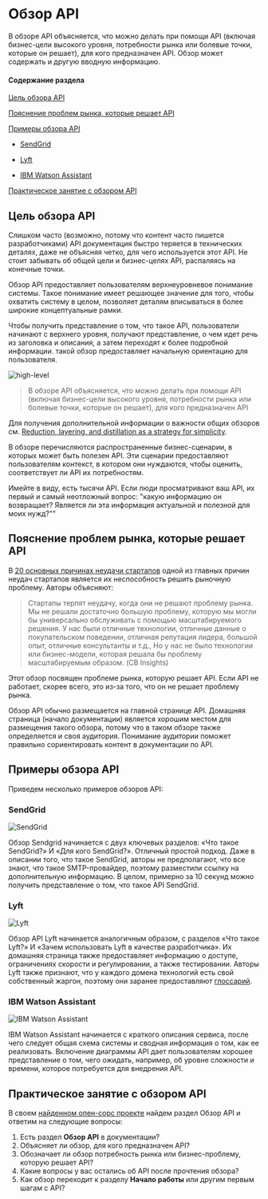 # Обзор API

В обзоре API объясняется, что можно делать при помощи API (включая бизнес-цели высокого уровня, потребности рынка или болевые точки, которые он решает), для кого предназначен API. Обзор может содержать и другую вводную информацию.

#### Содержание раздела

[Цель обзора API](#purpose)

[Пояснение проблем рынка, которые решает API](#marketProblems)

[Примеры обзора API](#samples)

- [SendGrid](#SendGrid)

- [Lyft](#Lyft)

- [IBM Watson Assistant](#IBM)

[Практическое занятие с обзором API](#activity)

<a name="purpose"></a>
## Цель обзора API

Слишком часто (возможно, потому что контент часто пишется разработчиками) API документация быстро теряется в технических деталях, даже не объясняя четко, для чего используется этот API. Не стоит забывать об общей цели и бизнес-целях API, распаляясь на конечные точки.

Обзор API предоставляет пользователям верхнеуровневое понимание системы. Такое понимание имеет решающее значение для того, чтобы охватить систему в целом, позволяет деталям вписываться в более широкие концептуальные рамки.

Чтобы получить представление о том, что такое API, пользователи начинают с верхнего уровня, получают представление, о чем идет речь из заголовка и описания, а затем переходят к более подробной информации. такой обзор предоставляет начальную ориентацию для пользователя.

![high-level](https://github.com/Starkovden/Documenting_APIs/blob/master/6.%20Non-reference%20API%20topics/img/1.jpg?raw=true)
> В обзоре API объясняется, что можно делать при помощи API (включая бизнес-цели высокого уровня, потребности рынка или болевые точки, которые он решает), для кого предназначен API

Для получения дополнительной информации о важности общих обзоров см. [Reduction, layering, and distillation as a strategy for simplicity](https://idratherbewriting.com/simplifying-complexity/reduction-layering-distillation.html).

В обзоре перечисляются распространенные бизнес-сценарии, в которых может быть полезен API. Эти сценарии предоставляют пользователям контекст, в котором они нуждаются, чтобы оценить, соответствует ли API их потребностям.

Имейте в виду, есть тысячи API. Если люди просматривают ваш API, их первый и самый неотложный вопрос: "какую информацию он возвращает? Является ли эта информация актуальной и полезной для моих нужд?""

<a name="marketProblems"></a>
## Пояснение проблем рынка, которые решает API

В [20 основных причинах неудачи стартапов](https://www.cbinsights.com/research/startup-failure-reasons-top/) одной из главных причин неудач стартапов является их неспособность решить рыночную проблему. Авторы объясняют:

> Стартапы терпят неудачу, когда они не решают проблему рынка. Мы не решали достаточно большую проблему, которую мы могли бы универсально обслуживать с помощью масштабируемого решения. У нас были отличные технологии, отличные данные о покупательском поведении, отличная репутация лидера, большой опыт, отличные консультанты и т.д., Но у нас не было технологии или бизнес-модели, которая решала бы проблему масштабируемым образом. (CB Insights)

Этот обзор посвящен проблеме рынка, которую решает API. Если API не работает, скорее всего, это из-за того, что он не решает проблему рынка.

Обзор API обычно размещается на главной странице API. Домашняя страница (начало документации) является хорошим местом для размещения такого обзора, потому что в таком обзоре также определяется и своя аудитория. Понимание аудитории поможет правильно сориентировать контент в документации по API.

<a name="samples"></a>
## Примеры обзора API

Приведем несколько примеров обзоров API:

<a name="SendGrid"></a>
### SendGrid

![SendGrid](https://github.com/Starkovden/Documenting_APIs/blob/master/6.%20Non-reference%20API%20topics/img/2.png?raw=true)

Обзор Sendgrid начинается с двух ключевых разделов: «Что такое SendGrid?» И «Для кого SendGrid?». Отличный простой подход. Даже в описании того, что такое SendGrid, авторы не предполагают, что все знают, что такое SMTP-провайдер, поэтому разместили ссылку на дополнительную информацию. В целом, примерно за 10 секунд можно получить представление о том, что такое API SendGrid.

<a name="Lyft"></a>
### Lyft

![Lyft](https://github.com/Starkovden/Documenting_APIs/blob/master/6.%20Non-reference%20API%20topics/img/3.png?raw=true)

Обзор API Lyft начинается аналогичным образом, с разделов «Что такое Lyft?» И «Зачем использовать Lyft в качестве разработчика». Их домашняя страница также предоставляет информацию о доступе, ограничениях скорости и регулировании, а также тестировании. Авторы Lyft также признают, что у каждого домена технологий есть свой собственный жаргон, поэтому они заранее предоставляют [глоссарий](https://github.com/Starkovden/Documenting_APIs/blob/master/6.%20Non-reference%20API%20topics/6.10.%20API%20Glossary.md).

<a name="IBM"></a>
### IBM Watson Assistant

![IBM Watson Assistant](https://github.com/Starkovden/Documenting_APIs/blob/master/6.%20Non-reference%20API%20topics/img/4.png?raw=true)

IBM Watson Assistant начинается с краткого описания сервиса, после чего следует общая схема системы и сводная информация о том, как ее реализовать. Включение диаграммы API дает пользователям хорошее представление о том, чего ожидать, например, об уровне сложности и времени, которое потребуется для внедрения API.

<a name="activity"></a>
## Практическое занятие с обзором API

В своем [найденном опен-сорс проекте](https://github.com/Starkovden/Documenting_APIs/blob/master/3.%20Documenting%20API%20endpoints/3.9.%20Activity%20Find%20an%20open%20source%20project.md#%D0%BF%D1%80%D0%B0%D0%BA%D1%82%D0%B8%D1%87%D0%B5%D1%81%D0%BA%D0%BE%D0%B5-%D0%B7%D0%B0%D0%BD%D1%8F%D1%82%D0%B8%D0%B5-%D0%BF%D0%BE%D0%B8%D1%81%D0%BA-open-source-%D0%BF%D1%80%D0%BE%D0%B5%D0%BA%D1%82%D0%B0) найдем раздел Обзор API и ответим на следующие вопросы:

1. Есть раздел **Обзор API** в документации?
2. Объясняет ли обзор, для кого предназначен API?
3. Обозначает ли обзор потребность рынка или бизнес-проблему, которую решает API?
4. Какие вопросы у вас остались об API после прочтения обзора?
5. Как обзор переходит к разделу **Начало работы** или другим первым шагам с API?
